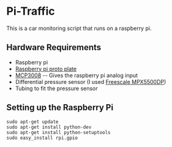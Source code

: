 Pi-Traffic
==========
This is a car monitoring script that runs on a raspberry pi. 

Hardware Requirements
---------------------

* Raspberry pi
* [Raspberry pi proto plate](http://www.adafruit.com/products/801)
* [MCP3008](https://www.adafruit.com/products/856) -- Gives the raspberry pi analog input
* Differential pressure sensor (I used [Freescale MPX5500DP](http://www.digikey.com/scripts/DkSearch/dksus.dll?WT.z_header=search_go&lang=en&keywords=MPX5500DP-ND&x=0&y=0&cur=USD))
* Tubing to fit the pressure sensor

Setting up the Raspberry Pi
---------------------------

    sudo apt-get update
    sudo apt-get install python-dev
    sudo apt-get install python-setuptools
    sudo easy_install rpi.gpio
